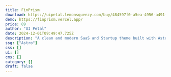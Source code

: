 ```yaml
---
title: FinPrism
download: https://uipetal.lemonsqueezy.com/buy/484597f0-a5ea-4956-a491-60ef6d96cad5
demo: https://finprism.vercel.app/
price: 89
author: "UI Petal"
date: 2024-12-01T09:49:47.725Z
description: "A clean and modern SaaS and Startup theme built with Astro.js, Tailwind CSS, and React!"
ssg: ["Astro"]
css: []
ui: []
cms: []
category: []
draft: false
---
```

